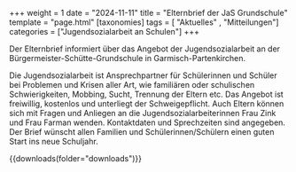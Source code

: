 +++
weight = 1
date = "2024-11-11"
title = "Elternbrief der JaS Grundschule"
template = "page.html"
[taxonomies]
tags = [ "Aktuelles" , "Mitteilungen"]
categories = ["Jugendsozialarbeit an Schulen"]
+++

Der Elternbrief informiert über das Angebot der Jugendsozialarbeit an der Bürgermeister-Schütte-Grundschule in Garmisch-Partenkirchen.

<!-- more -->

Die Jugendsozialarbeit ist Ansprechpartner für Schülerinnen und Schüler bei Problemen und Krisen aller Art, wie familiären oder schulischen Schwierigkeiten, Mobbing, Sucht, Trennung der Eltern etc. Das Angebot ist freiwillig, kostenlos und unterliegt der Schweigepflicht. Auch Eltern können sich mit Fragen und Anliegen an die Jugendsozialarbeiterinnen Frau Zink und Frau Farman wenden. Kontaktdaten und Sprechzeiten sind angegeben. Der Brief wünscht allen Familien und Schülerinnen/Schülern einen guten Start ins neue Schuljahr.



{{downloads(folder="downloads")}}
